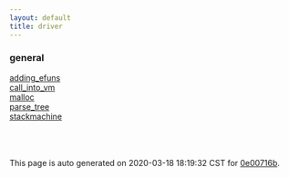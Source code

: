 ```yaml
---
layout: default
title: driver
---
```



### general

<div class='container'>
<div class='row'>
<div class='col-sm-3'>
<div><a href='general/adding_efuns.html'>adding_efuns</a></div>
</div>
<div class='col-sm-3'>
<div><a href='general/call_into_vm.html'>call_into_vm</a></div>
</div>
<div class='col-sm-3'>
<div><a href='general/malloc.html'>malloc</a></div>
</div>
<div class='col-sm-3'>
<div><a href='general/parse_tree.html'>parse_tree</a></div>
</div>
</div>
<div class='row'>
<div class='col-sm-3'>
<div><a href='general/stackmachine.html'>stackmachine</a></div>
</div>
<div>&nbsp;</div>
<div>&nbsp;</div>
<div>&nbsp;</div>
</div>
</div>



This page is auto generated on 2020-03-18 18:19:32 CST for [0e00716b](https://github.com/fluffos/fluffos/tree/0e00716b).


